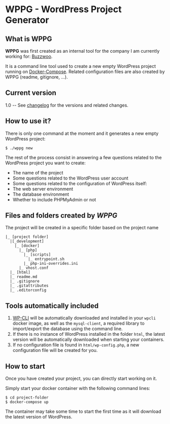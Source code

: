 # WPPG - WordPress Project Generator

## What is WPPG
**WPPG** was first created as an internal tool for the company I am currently working for: [Buzzwoo](https://www.buzzwoo.de).

It is a command line tool used to create a new empty WordPress project running on [Docker-Compose](https://docs.docker.com/compose/). Related configuration files are also created by WPPG (readme, gitignore, ...).

## Current version
1.0 -- See [changelog](./changelog) for the versions and related changes.

## How to use it?
There is only one command at the moment and it generates a new empty WordPress project:

```
$ ./wppg new
```

The rest of the process consist in answering a few questions related to the WordPress project you want to create:
- The name of the project
- Some questions related to the WordPress user account
- Some questions related to the configuration of WordPress itself:
- The web server environment
- The database environment
- Whether to include PHPMyAdmin or not

## Files and folders created by *WPPG*
The project will be created in a specific folder based on the project name
```
|_ [project folder]
  |[_development]
    |_ [docker]
      |_ [php]
        |_ [scripts]
          |_ entrypoint.sh
        |_ php-ini-overrides.ini
      |_ vhost.conf
  |_ [html]
  |_ readme.md
  |_ .gitignore
  |_ .gitattributes
  |_ .editorconfig
```

## Tools automatically included
1. [WP-CLI](https://wp-cli.org/) will be automatically downloaded and installed in your `wpcli` docker image, as well as the `mysql-client`, a required library to import/export the database using the command line.
2. If there is no instance of WordPress installed in the folder `html`, the latest version will be automatically downloaded when starting your containers.
3. If no configuration file is found in `html/wp-config.php`, a new configuration file will be created for you.

## How to start
Once you have created your project, you can directly start working on it.

Simply start your docker container with the following command lines:
```
$ cd project-folder
$ docker-compose up
```
The container may take some time to start the first time as it will download the latest version of WordPress.

